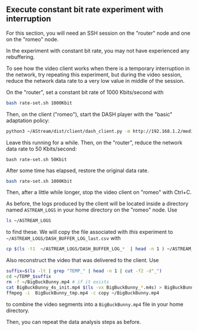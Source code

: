 ## Execute constant bit rate experiment with interruption

For this section, you will need an SSH session on the "router" node and one on the "romeo" node.

In the experiment with constant bit rate, you may not have experienced any rebuffering. 

To see how the video client works when there is a temporary interruption in the network, try repeating this experiment, but during the video session, reduce the network data rate to a very low value in middle of the session. 


On the "router", set a constant bit rate of 1000 Kbits/second with

```bash
bash rate-set.sh 1000Kbit
```

Then, on the client ("romeo"), start the DASH player with the "basic" adaptation policy:

```bash
python3 ~/AStream/dist/client/dash_client.py -m http://192.168.1.2/media/BigBuckBunny/4sec/BigBuckBunny_4s.mpd -p 'basic' -d
```

Leave this running for a while. Then, on the "router", reduce the network data rate to 50 Kbits/second:

```
bash rate-set.sh 50Kbit
```

After some time has elapsed, restore the original data rate.

```bash
bash rate-set.sh 1000Kbit
```

Then, after a little while longer, stop the video client on "romeo" with Ctrl+C.

As before, the logs produced by the client will be located inside a directory named `ASTREAM_LOGS` in your home directory on the "romeo" node. Use 

```bash
ls ~/ASTREAM_LOGS
```

to find these. We will copy the file associated with _this_ experiment to `~/ASTREAM_LOGS/DASH_BUFFER_LOG_last.csv` with


```bash
cp $(ls -t1  ~/ASTREAM_LOGS/DASH_BUFFER_LOG_*  | head -n 1 ) ~/ASTREAM_LOGS/DASH_BUFFER_LOG-last.csv
```

Also reconstruct the video that was delivered to the client. Use

```bash
suffix=$(ls -lt | grep "TEMP_" | head -n 1 | cut -f2 -d"_")
cd ~/TEMP_$suffix
rm -f ~/BigBuckBunny.mp4 # if it exists
cat BigBuckBunny_4s_init.mp4 $(ls -vx BigBuckBunny_*.m4s) > BigBuckBunny_tmp.mp4
ffmpeg -i  BigBuckBunny_tmp.mp4 -c copy ~/BigBuckBunny.mp4
```

to combine the video segments into a `BigBuckBunny.mp4` file in your home directory.

Then, you can repeat the data analysis steps as before.